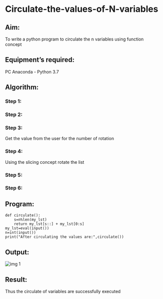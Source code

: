 # Circulate-the-values-of-N-variables
## Aim:
To write a python program to circulate the n variables using function concept
## Equipment’s required:
PC
Anaconda - Python 3.7
## Algorithm: 
### Step 1: 
### Step 2: 
### Step 3: 
Get the value from the user for the number of rotation
### Step 4: 
Using the slicing concept rotate the list

### Step 5: 
### Step 6: 
## Program:
```
def circulate():
    s=n%len(my_lst)
    return my_lst[s::] + my_lst[0:s]
my_lst=eval(input())
n=int(input())
print("After circulating the values are:",circulate())
```
## Output:
![img 1](https://github.com/mithra916/Circulate-the-values-of-N-variables/assets/149986612/2d0e24d8-f536-42e0-a97c-da7122aa6b58)

## Result:
Thus the circulate of variables are successfully executed

